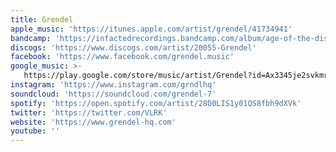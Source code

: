 ```yaml
---
title: Grendel
apple_music: 'https://itunes.apple.com/artist/grendel/41734941'
bandcamp: 'https://infactedrecordings.bandcamp.com/album/age-of-the-disposable-body-deluxe'
discogs: 'https://www.discogs.com/artist/20055-Grendel'
facebook: 'https://www.facebook.com/grendel.music'
google_music: >-
   https://play.google.com/store/music/artist/Grendel?id=Ax3345je2svkmrjlebdwcwmijye
instagram: 'https://www.instagram.com/grndlhq'
soundcloud: 'https://soundcloud.com/grendel-7'
spotify: 'https://open.spotify.com/artist/28D0LIS1y01QS8fbh9dXVk'
twitter: 'https://twitter.com/VLRK'
website: 'https://www.grendel-hq.com'
youtube: ''
---
```

